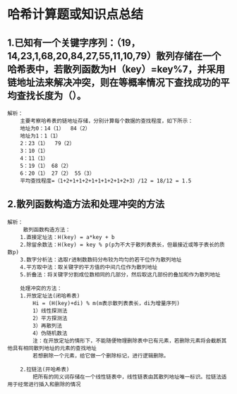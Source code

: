 #   哈希计算题或知识点总结
##  1.已知有一个关键字序列：（19，14,23,1,68,20,84,27,55,11,10,79）散列存储在一个<br>哈希表中，若散列函数为H（key）=key%7，并采用链地址法来解决冲突，则在等概率情况下查找成功的平均查找长度为（）。
    解析：
        主要考察哈希表的链地址存储，分别计算每个数据的查找程度，如下所示：
        地址为0：14（1）  84（2）
        地址为1：1（1）
        2：23（1）  79（2）
        3：10（1）
        4：11（1）
        5：19（1） 68（2）
        6：20（1） 27（2） 55（3）
        平均查找程度=（1+2+1+1+2+1+1+1+2+1+2+3）/12 = 18/12 = 1.5 

##  2.散列函数构造方法和处理冲突的方法
    解析：
         散列函数构造方法：
        1.直接定址法：H(key) = a*key + b
        2.除留余数法：H(key) = key % p(p为不大于散列表表长，但最接近或等于表长的质数p)
        3.数字分析法：选取r进制数数码分布较为均匀的若干位作为散列地址
        4.平方取中法：取关键字的平方值的中间几位作为散列地址
        5.折叠法：将关键字分割成位数相同的几部分，然后取这几部份的叠加和作为散列地址

        处理冲突的方法：
        1.开放定址法(闭哈希表)
            Hi = (H(key)+di) % m(m表示散列表表长，di为增量序列)
            1）线性探测法
            2）平方探测法
            3）再散列法
            4）伪随机数法
            注：在开放定址的情形下，不能随便物理删除表中已有元素，若删除元素将会截断其他具有相同散列地址的元素的查找地址
            若想删除一个元素，给它做一个删除标记，进行逻辑删除。

        2.拉链法(开哈希表)
            把所有的同义词存储在一个线性链表中，线性链表由其散列地址唯一标识。拉链法适用于经常进行插入和删除的情况
